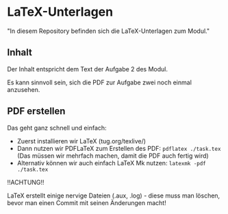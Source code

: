 
# LaTeX-Unterlagen

"In diesem Repository befinden sich die LaTeX-Unterlagen zum Modul."

## Inhalt

Der Inhalt entspricht dem Text der Aufgabe 2 des Modul.

Es kann sinnvoll sein, sich die PDF zur Aufgabe zwei noch einmal anzusehen.
## PDF erstellen

Das geht ganz schnell und einfach:

- Zuerst installieren wir LaTeX (tug.org/texlive/)
- Dann nutzen wir PDFLaTeX zum Erstellen des PDF: `pdflatex ./task.tex` (Das müssen wir mehrfach machen, damit die PDF auch fertig wird)
- Alternativ können wir auch einfach LaTeX Mk nutzen: `latexmk -pdf ./task.tex`

!!ACHTUNG!!

LaTeX erstellt einige nervige Dateien (.aux, .log) - diese muss man löschen, bevor man einen Commit mit seinen Änderungen macht!


